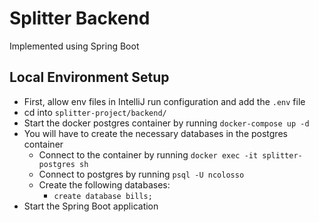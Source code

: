 # Splitter Backend

Implemented using Spring Boot

## Local Environment Setup

- First, allow env files in IntelliJ run configuration and add the `.env` file
- cd into `splitter-project/backend/`
- Start the docker postgres container by running `docker-compose up -d`
- You will have to create the necessary databases in the postgres container
  - Connect to the container by running `docker exec -it splitter-postgres sh`
  - Connect to postgres by running `psql -U ncolosso`
  - Create the following databases:
    - `create database bills;`
- Start the Spring Boot application